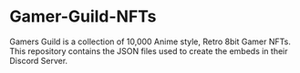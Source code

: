 # Gamer-Guild-NFTs
 Gamers Guild is a collection of 10,000 Anime style, Retro 8bit Gamer NFTs. This repository contains the JSON files used to create the embeds in their Discord Server.
